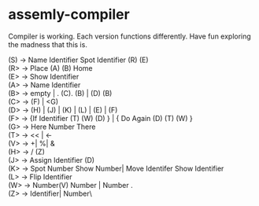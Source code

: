 # assemly-compiler

Compiler is working. Each version functions differently. Have fun exploring the madness that this is. 

(S)     ->     Name Identifier Spot Identifier (R) (E)\
(R>     ->     Place (A) (B) Home\
(E>     ->     Show Identifier\
(A>     ->    Name Identifier\
(B>     ->    empty |  .   (C). (B) | (D) (B)\
(C>     ->    (F) | <G)\
(D>     ->    (H) | (J) | (K) | (L)  | (E) | (F)\
(F>     ->    {If   Identifier (T) (W) (D) } | { Do Again (D) (T) (W) }\
(G>    ->     Here Number There\
(T>    ->     <<  |  <-\
(V>   ->     +|   %|   &\
(H>   ->     /  (Z)\
(J>   ->     Assign Identifier (D)\
(K>   ->    Spot Number Show Number|  Move Identifer Show Identifier\
(L>   ->    Flip Identifier\
(W>   ->   Number(V)  Number  |   Number .\
(Z>   ->     Identifier|  Number\
